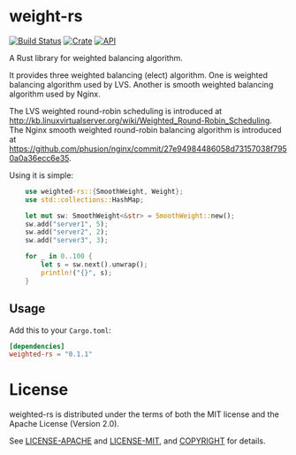 # weight-rs

[![Build Status](https://travis-ci.org/smallnest/weighted-rs.svg?branch=master)](https://travis-ci.org/smallnest/weighted-rs)
[![Crate](https://img.shields.io/crates/v/weighted-rs.svg)](https://crates.io/crates/weighted-rs)
[![API](https://docs.rs/weighted-rs/badge.svg)](https://docs.rs/weighted-rs)

A Rust library for weighted balancing algorithm.


It provides three weighted balancing (elect) algorithm.
One is weighted balancing algorithm used by LVS.
Another is smooth weighted balancing algorithm used by Nginx.

The LVS weighted round-robin scheduling is introduced at http://kb.linuxvirtualserver.org/wiki/Weighted_Round-Robin_Scheduling.
The Nginx smooth weighted round-robin balancing algorithm is introduced at https://github.com/phusion/nginx/commit/27e94984486058d73157038f7950a0a36ecc6e35.

Using it is simple:
```rust
    use weighted-rs::{SmoothWeight, Weight};
    use std::collections::HashMap;

    let mut sw: SmoothWeight<&str> = SmoothWeight::new();
    sw.add("server1", 5);
    sw.add("server2", 2);
    sw.add("server3", 3);

    for _ in 0..100 {
        let s = sw.next().unwrap();
        println!("{}", s);
    }
```


## Usage

Add this to your `Cargo.toml`:

```toml
[dependencies]
weighted-rs = "0.1.1"
```


# License

weighted-rs is distributed under the terms of both the MIT license and the
Apache License (Version 2.0).

See [LICENSE-APACHE](LICENSE-APACHE) and [LICENSE-MIT](LICENSE-MIT), and
[COPYRIGHT](COPYRIGHT) for details.
